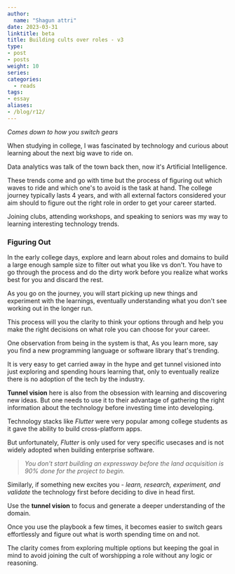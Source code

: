 ```yaml
---
author:
  name: "Shagun attri"
date: 2023-03-31
linktitle: beta
title: Building cults over roles - v3
type:
- post
- posts
weight: 10
series:
categories:
  - reads
tags:
- essay
aliases:
- /blog/r12/
---
```


*Comes down to how you switch gears*

When studying in college, I was fascinated by technology and curious about learning about the next big wave to ride on.

Data analytics was talk of the town back then, now it's Artificial Intelligence.

These trends come and go with time but the process of figuring out which waves to ride and which one's to avoid is the task at hand. The college journey typically lasts 4 years, and with all external factors considered your aim should to figure out the right role in order to get your career started.

Joining clubs, attending workshops, and speaking to seniors was my way to learning interesting technology trends.

### Figuring Out

In the early college days, explore and learn about roles and domains to build a large enough sample size to filter out what you like vs don't. You have to go through the process and do the dirty work before you realize what works best for you and discard the rest.

As you go on the journey, you will start picking up new things and experiment with the learnings, eventually understanding what you don't see working out in the longer run.

This process will you the clarity to think your options through and help you make the right decisions on what role you can choose for your career.

One observation from being in the system is that, As you learn more, say you find a new programming language or software library that's trending.

It is very easy to get carried away in the hype and get tunnel visioned into just exploring and spending hours learning that, only to eventually realize there is no adoption of the tech by the industry.

**Tunnel vision** here is also from the obsession with learning and discovering new ideas. But one needs to use it to their advantage of gathering the right information about the technology before investing time into developing.

Technology stacks like *Flutter* were very popular among college students as it gave the ability to build cross-platform apps.

But unfortunately, *Flutter* is only used for very specific usecases and is not widely adopted when building enterprise software.

> *You don't start building an expressway before the land acquisition is 90% done for the project to begin.*

Similarly, if something new excites you - *learn, research, experiment, and validate* the technology first before deciding to dive in head first.

Use the **tunnel vision** to focus and generate a deeper understanding of the domain.

Once you use the playbook a few times, it becomes easier to switch gears effortlessly and figure out what is worth spending time on and not.

The clarity comes from exploring multiple options but keeping the goal in mind to avoid joining the cult of worshipping a role without any logic or reasoning.